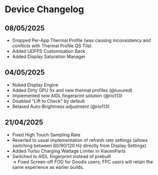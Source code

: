 # Device Changelog

## 08/05/2025
- Dropped Per-App Thermal Profile (was causing inconsistency and conflicts with Thermal Profile QS Tile)
- Added UDFPS Customisation Back
- Added Display Saturation Manager

## 04/05/2025
- Nuked Display Engine
- Added Dirty GPU fix and new thermal profiles (@luxured)
- Implemented new AIDL fingerprint solution (@rio113)
- Disabled "Lift to Check" by default
- Relaxed Auto-Brightness adjustment (@rio113)

## 21/04/2025
- Fixed High Touch Sampling Rate
- Reverted to usual implementation of refresh rate settings (allows switching between 60/90/120 Hz directly from Display Settings)
- Added Turbo Charging Wattage Limiter in XiaomiParts
- Switched to AIDL fingerprint instead of prebuilt  
  → Fixed Screen-off FOD for Goodix users; FPC users will retain the same experience as earlier builds.
